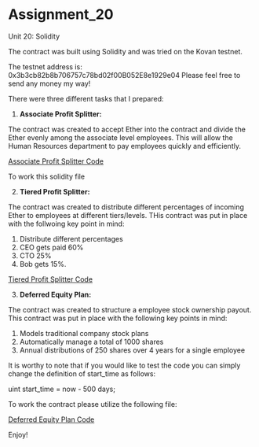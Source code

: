 # Assignment_20
Unit 20: Solidity

The contract was built using Solidity and was tried on the Kovan testnet.

The testnet address is: 0x3b3cb82b8b706757c78bd02f00B052E8e1929e04 
Please feel free to send any money my way!

There were three different tasks that I prepared:

1. **Associate Profit Splitter:**

The contract was created to accept Ether into the contract and divide the Ether evenly among the associate level employees. This will allow the Human Resources department to pay employees quickly and efficiently.

[Associate Profit Splitter Code](associateprofitsplitter.sol)

To work this solidity file 

2. **Tiered Profit Splitter:**

The contract was created to distribute different percentages of incoming Ether to employees at different tiers/levels. THis contract was put in place with the follwoing key point in mind:

1. Distribute different percentages
2. CEO gets paid 60%
3. CTO 25%
4. Bob gets 15%.

[Tiered Profit Splitter Code](http://remix.ethereum.org/#optimize=false&evmVersion=null&version=soljson-v0.5.17+commit.d19bba13.js)

3. **Deferred Equity Plan:**

The contract was created to structure a employee stock ownership payout. This contract was put in place with the following key points in mind:

  1. Models traditional company stock plans
  2. Automatically manage a total of 1000 shares
  3. Annual distributions of 250 shares over 4 years for a single employee

It is worthy to note that if you would like to test the code you can simply change the definition of start_time as follows:
  
  uint start_time = now - 500 days;



  To work the contract please utilize the following file:  
 
[Deferred Equity Plan Code](http://remix.ethereum.org/#optimize=false&evmVersion=null&version=soljson-v0.5.17+commit.d19bba13.js)
  
  
  
  Enjoy!
